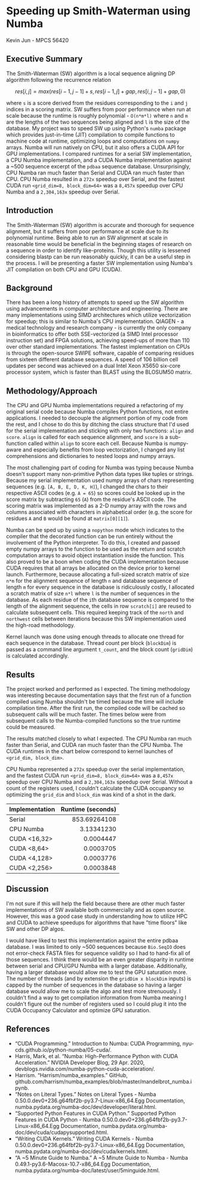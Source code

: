 # Speeding up Smith-Waterman using Numba

Kevin Jun - MPCS 56420

## Executive Summary

The Smith-Waterman (SW) algorithm is a local sequence aligning DP algorithm following the recurrence relation

```math
res[i,j] = max(res[i-1, j-1] + s,
               res[i-1, j] + gap,
               res[i, j-1] + gap,
               0)
```

where `s` is a score derived from the residues corresponding to the `i` and `j` indices in a scoring matrix. SW suffers from poor performance when run at scale because the runtime is roughly polynomial - `O(n*m*l)` where `n` and `m` are the lengths of the two sequences being aligned and `l` is the size of the database. My project was to speed SW up using Python's `numba` package which provides just-in-time (JIT) compilation to compile functions to machine code at runtime, optimizing loops and computations on `numpy` arrays. Numba will run natively on CPU, but it also offers a CUDA API for GPU implementations. I compared runtimes for a serial SW implementation, a CPU Numba implementation, and a CUDA Numba implementation against a ~500 sequence excerpt of the `pdbaa` sequence database. Unsurprisingly, CPU Numba ran much faster than Serial and CUDA ran much faster than CPU. CPU Numba resulted in a `272x` speedup over Serial, and the fastest CUDA run `<grid_dim=8, block_dim=64>` was a `8,457x` speedup over CPU Numba and a `2,304,163x` speedup over Serial.

## Introduction

The Smith-Waterman (SW) algorithm is accurate and thorough for sequence alignment, but it suffers from poor performance at scale due to its polynomial runtime. Being able to run an SW alignment at scale in reasonable time would be beneficial in the beginning stages of research on a sequence in order to identify like-proteins. Though this utility is lessened considering blastp can be run reasonably quickly, it can be a useful step in the process. I will be presenting a faster SW implementation using Numba's JIT compilation on both CPU and GPU (CUDA).

## Background

There has been a long history of attempts to speed up the SW algorithm using advancements in computer architecture and engineering. There are many implementations using SIMD architectures which utilize vectorization for speedup; this is similar to Numba's CPU implementation. QIAGEN - a medical technology and research company - is currently the only company in bioinformatics to offer both SSE-vectorized (a SIMD Intel processor instruction set) and FPGA solutions, achieving speed-ups of more than 110 over other standard implementations. The fastest implementation on CPUs is through the open-source SWIPE software, capable of comparing residues from sixteen different database sequences. A speed of 106 billion cell updates per second was achieved on a dual Intel Xeon X5650 six-core processor system, which is faster than BLAST using the BLOSUM50 matrix.

## Methodology/Approach

The CPU and GPU Numba implementations required a refactoring of my original serial code because Numba compiles Python functions, not entire applications. I needed to decouple the alignment portion of my code from the rest, and I chose to do this by ditching the class structure that I'd used for the serial implementation and sticking with only two functions: `align` and `score`. `align` is called for each sequence alignment, and `score` is a sub-function called within `align` to score each cell. Because Numba is numpy-aware and especially benefits from loop vectorization, I changed any list comprehensions and dictionaries to nested loops and numpy arrays.

The most challenging part of coding for Numba was typing because Numba doesn't support many non-primitive Python data types like tuples or strings. Because my serial implementation used numpy arrays of chars representing sequences (e.g. `[A, B, E, D, K, H]`), I changed the chars to their respective ASCII codes (e.g. `A = 65`) so scores could be looked up in the score matrix by subtracting `65` (`A`) from the residue's ASCII code. The scoring matrix was implemented as a 2-D numpy array with the rows and columns associated with characters in alphabetical order (e.g. the score for residues `A` and `B` would be found at `matrix[0][1]`).

Numba can be sped up by using a `nopython` mode which indicates to the compiler that the decorated function can be run entirely without the involvement of the Python interpreter. To do this, I created and passed empty numpy arrays to the function to be used as the return and scratch computation arrays to avoid object instantiation inside the function. This also proved to be a boon when coding the CUDA implementation because CUDA requires that all arrays be allocated on the device prior to kernel launch. Furthermore, because allocating a full-sized scratch matrix of size `n*m` for the alignment sequence of length `n` and database sequence of length `m` for every sequence in the database is ridiculously costly, I allocated a scratch matrix of size `n*l` where `l` is the number of sequences in the database. As each residue of the `i`th database sequence is compared to the length of the alignment sequence, the cells in row `scratch[i]` are reused to calculate subsequent cells. This required keeping track of the `north` and `northwest` cells between iterations because this SW implementation used the high-road methodology.

Kernel launch was done using enough threads to allocate one thread for each sequence in the database. Thread count per block (`blockDim`) is passed as a command line argument `t_count`, and the block count (`gridDim`) is calculated accordingly.

## Results

The project worked and performed as I expected. The timing methodology was interesting because documentation says that the first run of a function compiled using Numba shouldn't be timed because the time will include compilation time. After the first run, the compiled code will be cached so subsequent calls will be much faster. The times below were from subsequent calls to the Numba-compiled functions so the true runtime could be measured.

The results matched closely to what I expected. The CPU Numba ran much faster than Serial, and CUDA ran much faster than the CPU Numba. The CUDA runtimes in the chart below correspond to kernel launches of `<grid_dim, block_dim>`.

CPU Numba represented a `272x` speedup over the serial implementation, and the fastest CUDA run `<grid_dim=8, block_dim=64>` was a `8,457x` speedup over CPU Numba and a `2,304,163x` speedup over Serial. Without a count of the registers used, I couldn't calculate the CUDA occupancy so optimizing the `grid_dim` and `block_dim` was kind of a shot in the dark.

| Implementation | Runtime (seconds) |
| :-------------| -------:|
| Serial         | 853.69264108 |
| CPU Numba      | 3.13341230 |
| CUDA <16,32>    | 0.0004447 |
| CUDA <8,64>     | 0.0003705 |
| CUDA <4,128>    | 0.0003776 |
| CUDA <2,256>    | 0.0003848 |

## Discussion

I'm not sure if this will help the field because there are other much faster implementations of SW available both commercially and as open source. However, this was a good case study in understanding how to utilize HPC and CUDA to achieve speedups for algorithms that have "time floors" like SW and other DP algos.

I would have liked to test this implementation against the entire pdbaa database. I was limited to only ~500 sequences because `Bio.SeqIO` does not error-check FASTA files for sequence validity so I had to hand-fix all of those sequences. I think there would be an even greater disparity in runtime between serial and CPU/GPU Numba with a larger database. Additionally, having a larger database would allow me to test the GPU saturation more. The number of threads (and by extension the `gridDim x blockDim` inputs) is capped by the number of sequences in the database so having a larger database would allow me to scale the algo and test more strenuously. I couldn't find a way to get compilation information from Numba meaning I couldn't figure out the number of registers used so I could plug it into the CUDA Occupancy Calculator and optimize GPU saturation.

## References

* “CUDA Programming.” Introduction to Numba: CUDA Programming, nyu-cds.github.io/python-numba/05-cuda/.
* Harris, Mark, et al. “Numba: High-Performance Python with CUDA Acceleration.” NVIDIA Developer Blog, 29 Apr. 2020, devblogs.nvidia.com/numba-python-cuda-acceleration/.
* Harrism. “Harrism/numba_examples.” GitHub, github.com/harrism/numba_examples/blob/master/mandelbrot_numba.ipynb.
* “Notes on Literal Types.” Notes on Literal Types - Numba 0.50.0.dev0+236.g64fbf2b-py3.7-Linux-x86_64.Egg Documentation, numba.pydata.org/numba-doc/dev/developer/literal.html.
* “Supported Python Features in CUDA Python.” Supported Python Features in CUDA Python - Numba 0.50.0.dev0+236.g64fbf2b-py3.7-Linux-x86_64.Egg Documentation, numba.pydata.org/numba-doc/dev/cuda/cudapysupported.html.
* “Writing CUDA Kernels.” Writing CUDA Kernels - Numba 0.50.0.dev0+236.g64fbf2b-py3.7-Linux-x86_64.Egg Documentation, numba.pydata.org/numba-doc/dev/cuda/kernels.html.
* “A ~5 Minute Guide to Numba.” A ~5 Minute Guide to Numba - Numba 0.49.1-py3.6-Macosx-10.7-x86_64.Egg Documentation, numba.pydata.org/numba-doc/latest/user/5minguide.html.
